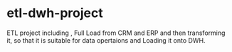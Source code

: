 # etl-dwh-project
ETL project including , Full Load from CRM and ERP and then transforming it, so that it is suitable for data opertaions and Loading it onto DWH.

